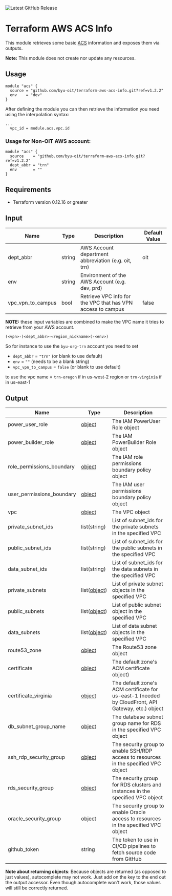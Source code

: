 ![Latest GitHub Release](https://img.shields.io/github/v/release/byu-oit/terraform-aws-acs-info?sort=semver)

# Terraform AWS ACS Info

This module retrieves some basic [ACS](https://github.com/byu-oit/aws-acs) information and exposes them via outputs. 

**Note:** This module does not create nor update any resources.

## Usage

```hcl
module "acs" {
  source = "github.com/byu-oit/terraform-aws-acs-info.git?ref=v1.2.2"
  env    = "dev"
}
```
After defining the module you can then retrieve the information you need using the interpolation syntax:
```hcl
...
  vpc_id = module.acs.vpc.id

```

### Usage for Non-OIT AWS account:
```hcl
module "acs" {
  source    = "github.com/byu-oit/terraform-aws-acs-info.git?ref=v1.2.2"
  dept_abbr = "trn"
  env       = ""
}
```

## Requirements
* Terraform version 0.12.16 or greater

## Input

| Name | Type | Description | Default Value |
| --- | --- | --- | --- |
| dept_abbr| string | AWS Account department abbreviation (e.g. oit, trn) | oit |
| env | string | Environment of the AWS Account (e.g. dev, prd)| |
| vpc_vpn_to_campus | bool | Retrieve VPC info for the VPC that has VPN access to campus | false |

**NOTE:** these input variables are combined to make the VPC name it tries to retrieve from your AWS account.
```
(<vpn>-)<dept_abbr>-<region_nickname>(-<env>)
```
So for instance to use the `byu-org-trn` account you need to set 
* `dept_abbr` = `"trn"` (or blank to use default)
* `env` = `""` (needs to be a blank string)
* `vpc_vpn_to_campus` = `false` (or blank to use default)

to use the vpc name = `trn-oregon` if in us-west-2 region or `trn-virginia` if in us-east-1

## Output

| Name | Type |Description |
| --- | --- | --- |
| power_user_role | [object](https://www.terraform.io/docs/providers/aws/d/iam_role.html#attributes-reference) | The IAM PowerUser Role object |
| power_builder_role | [object](https://www.terraform.io/docs/providers/aws/d/iam_role.html#attributes-reference) | The IAM PowerBuilder Role object |
| role_permissions_boundary | [object](https://www.terraform.io/docs/providers/aws/d/iam_policy.html#attributes-reference) | The IAM role permissions boundary policy object |
| user_permissions_boundary | [object](https://www.terraform.io/docs/providers/aws/d/iam_policy.html#attributes-reference) | The IAM user permissions boundary policy object |
| vpc | [object](https://www.terraform.io/docs/providers/aws/d/vpc.html#attributes-reference) | The VPC object |
| private_subnet_ids | list(string) | List of subnet_ids for the private subnets in the specified VPC |
| public_subnet_ids | list(string) | List of subnet_ids for the public subnets in the specified VPC |
| data_subnet_ids | list(string) | List of subnet_ids for the data subnets in the specified VPC |
| private_subnets | list([object](https://www.terraform.io/docs/providers/aws/r/subnet.html#attributes-reference)) | List of private subnet objects in the specified VPC |
| public_subnets | list([object](https://www.terraform.io/docs/providers/aws/r/subnet.html#attributes-reference)) | List of public subnet object in the specified VPC |
| data_subnets | list([object](https://www.terraform.io/docs/providers/aws/r/subnet.html#attributes-reference)) | List of data subnet objects in the specified VPC |
| route53_zone | [object](https://www.terraform.io/docs/providers/aws/r/route53_zone.html#attributes-reference) | The Route53 zone object |
| certificate | [object](https://www.terraform.io/docs/providers/aws/d/acm_certificate.html#attributes-reference) | The default zone's ACM certificate object) |
| certificate_virginia | [object](https://www.terraform.io/docs/providers/aws/d/acm_certificate.html#attributes-reference) | The default zone's ACM certificate for us-east-1 (needed by CloudFront, API Gateway, etc.) object |
| db_subnet_group_name | [object](https://www.terraform.io/docs/providers/aws/d/security_group.html) | The database subnet group name for RDS in the specified VPC object |
| ssh_rdp_security_group | [object](https://www.terraform.io/docs/providers/aws/d/security_group.html) | The security group to enable SSH/RDP access to resources in the specified VPC object |
| rds_security_group | [object](https://www.terraform.io/docs/providers/aws/d/security_group.html) | The security group for RDS clusters and instances in the specified VPC object |
| oracle_security_group | [object](https://www.terraform.io/docs/providers/aws/d/security_group.html) | The security group to enable Oracle access to resources in the specified VPC object |
| github_token | string | The token to use in CI/CD pipelines to fetch source code from GitHub |

**Note about returning objects**: Because objects are returned (as opposed to just values), autocomplete may not work. Just add on the key to the end out the output accessor. Even though autocomplete won't work, those values will still be correctly returned.


